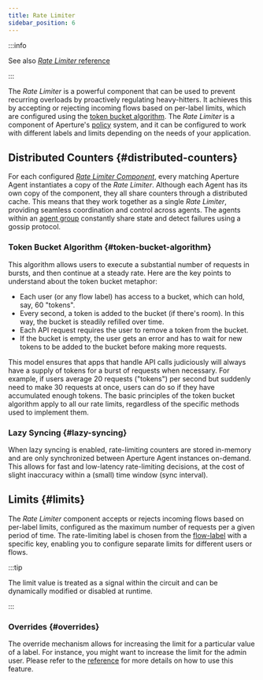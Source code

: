```yaml
---
title: Rate Limiter
sidebar_position: 6
---
```


:::info

See also [_Rate Limiter_ reference][reference]

:::

The _Rate Limiter_ is a powerful component that can be used to prevent recurring
overloads by proactively regulating heavy-hitters. It achieves this by accepting
or rejecting incoming flows based on per-label limits, which are configured
using the [token bucket algorithm](https://en.wikipedia.org/wiki/Token_bucket).
The _Rate Limiter_ is a component of Aperture's [policy][policies] system, and
it can be configured to work with different labels and limits depending on the
needs of your application.

## Distributed Counters {#distributed-counters}

For each configured [_Rate Limiter Component_][reference], every matching
Aperture Agent instantiates a copy of the _Rate Limiter_. Although each Agent
has its own copy of the component, they all share counters through a distributed
cache. This means that they work together as a single _Rate Limiter_, providing
seamless coordination and control across agents. The agents within an [agent
group][agent-group] constantly share state and detect failures using a gossip
protocol.

### Token Bucket Algorithm {#token-bucket-algorithm}

This algorithm allows users to execute a substantial number of requests in
bursts, and then continue at a steady rate. Here are the key points to
understand about the token bucket metaphor:

- Each user (or any flow label) has access to a bucket, which can hold, say, 60
  "tokens".
- Every second, a token is added to the bucket (if there's room). In this way,
  the bucket is steadily refilled over time.
- Each API request requires the user to remove a token from the bucket.
- If the bucket is empty, the user gets an error and has to wait for new tokens
  to be added to the bucket before making more requests.

This model ensures that apps that handle API calls judiciously will always have
a supply of tokens for a burst of requests when necessary. For example, if users
average 20 requests ("tokens") per second but suddenly need to make 30 requests
at once, users can do so if they have accumulated enough tokens. The basic
principles of the token bucket algorithm apply to all our rate limits,
regardless of the specific methods used to implement them.

### Lazy Syncing {#lazy-syncing}

When lazy syncing is enabled, rate-limiting counters are stored in-memory and
are only synchronized between Aperture Agent instances on-demand. This allows
for fast and low-latency rate-limiting decisions, at the cost of slight
inaccuracy within a (small) time window (sync interval).

## Limits {#limits}

The _Rate Limiter_ component accepts or rejects incoming flows based on
per-label limits, configured as the maximum number of requests per a given
period of time. The rate-limiting label is chosen from the
[flow-label][flow-label] with a specific key, enabling you to configure separate
limits for different users or flows.

:::tip

The limit value is treated as a signal within the circuit and can be dynamically
modified or disabled at runtime.

:::

### Overrides {#overrides}

The override mechanism allows for increasing the limit for a particular value of
a label. For instance, you might want to increase the limit for the admin user.
Please refer to the [reference][reference] for more details on how to use this
feature.

[reference]: /reference/policies/spec.md#rate-limiter
[agent-group]: /concepts/flow-control/selector.md#agent-group
[policies]: /concepts/advanced/policy.md
[flow-label]: /concepts/flow-control/flow-label.md
